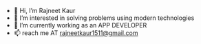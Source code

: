- 👋 Hi, I’m Rajneet Kaur
- 👀 I’m interested in solving problems using modern technologies
- 🌱 I’m currently working as an  APP DEVELOPER
- 📫 reach me AT rajneetkaur1511@gmail.com

<!---
aneet48/aneet48 is a ✨ special ✨ repository because its `README.md` (this file) appears on your GitHub profile.
You can click the Preview link to take a look at your changes.
--->
